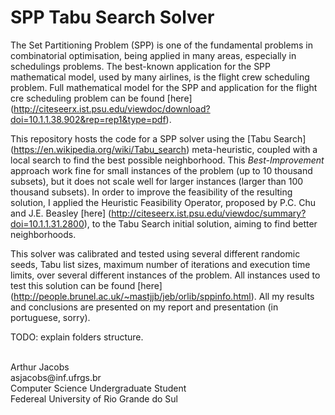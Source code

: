 # SPP Tabu Search Solver

The Set Partitioning Problem (SPP) is one of the fundamental problems in combinatorial optimisation, being applied in many areas, especially in schedulings problems. The best-known application for the SPP mathematical model, used by many airlines, is the flight crew scheduling problem. Full mathematical model for the SPP and application for the flight cre scheduling problem can be found [here] (http://citeseerx.ist.psu.edu/viewdoc/download?doi=10.1.1.38.902&rep=rep1&type=pdf).

This repository hosts the code for a SPP solver using the [Tabu Search] (https://en.wikipedia.org/wiki/Tabu_search) meta-heuristic, coupled with a local search to find the best possible neighborhood. This *Best-Improvement* approach work fine for small instances of the problem (up to 10 thousand subsets), but it does not scale well for larger instances (larger than 100 thousand subsets). In order to improve the feasibility of the resulting solution, I applied the Heuristic Feasibility Operator, proposed by P.C. Chu and J.E. Beasley [here] (http://citeseerx.ist.psu.edu/viewdoc/summary?doi=10.1.1.31.2800), to the Tabu Search initial solution, aiming to find better neighborhoods.

This solver was calibrated and tested using several different randomic seeds, Tabu list sizes, maximum number of iterations and execution time limits, over several different instances of the problem. All instances used to test this solution can be found [here] (http://people.brunel.ac.uk/~mastjjb/jeb/orlib/sppinfo.html). All my results and conclusions are presented on my report and presentation (in portuguese, sorry).

TODO: explain folders structure.

<br/>
Arthur Jacobs<br/>
asjacobs@inf.ufrgs.br<br/>
Computer Science Undergraduate Student<br/>
Federeal University of Rio Grande do Sul<br/>
